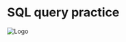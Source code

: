 
# SQL query practice

![Logo](https://efc85094ba332c376de30962ace0e832.cdn.bubble.io/f1741274962813x657875916437400200/profile.png)


